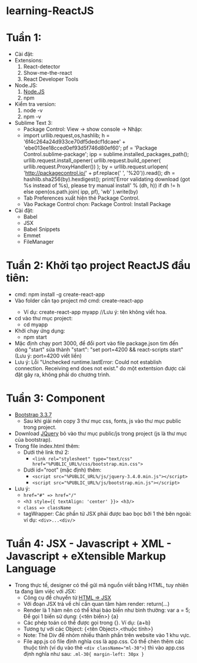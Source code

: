 # learning-ReactJS
# Tuần 1:
* Cài đặt:
* Extensions:
  1. React-detector
  2. Show-me-the-react
  3. React Developer Tools
* Node.JS:
  1. [Node.JS](https://nodejs.org/en/)
  2. npm
* Kiểm tra version:
  1. node -v
  2. npm -v
* Sublime Text 3:
  * Package Control: View -> show console -> Nhập:
  * import urllib.request,os,hashlib; h = '6f4c264a24d933ce70df5dedcf1dcaee' + 'ebe013ee18cced0ef93d5f746d80ef60'; pf = 'Package Control.sublime-package'; ipp = sublime.installed_packages_path(); urllib.request.install_opener( urllib.request.build_opener( urllib.request.ProxyHandler()) ); by = urllib.request.urlopen( 'http://packagecontrol.io/' + pf.replace(' ', '%20')).read(); dh = hashlib.sha256(by).hexdigest(); print('Error validating download (got %s instead of %s), please try manual install' % (dh, h)) if dh != h else open(os.path.join( ipp, pf), 'wb' ).write(by)
  * Tab Preferences xuất hiện thẻ Package Control.
  * Vào Package Control chọn: Package Control: Install Package
* Cài đặt: 		
  * Babel
  * JSX
  * Babel Snippets
  * Emmet
  * FileManager
# Tuần 2: Khởi tạo project ReactJS đầu tiên:
* cmd: npm install -g create-react-app
* Vào folder cần tạo project mở cmd: create-react-app <tenProject> 
  * Ví dụ: create-react-app myapp //Lưu ý: tên không viết hoa.
* cd vào thư mục project: 
  * cd myapp
* Khởi chạy ứng dụng: 
  * npm start
* Mặc định chạy port 3000, để đổi port vào file package.json tìm đến dòng "start" sửa thành "start": "set port=4200 && react-scripts start" (Lưu ý: port=4200 viết liền)
* Lưu ý: Lỗi "Unchecked runtime.lastError: Could not establish connection. Receiving end does not exist." do một extentsion được cài đặt gây ra, không phải do chương trình.
# Tuần 3: Component
* [Bootstrap 3.3.7](https://getbootstrap.com/docs/3.3/)
  * Sau khi giải nén copy 3 thư mục css, fonts, js vào thư mục public trong project.
* Download [JQuery](https://jquery.com/download/) bỏ vào thư mục public/js trong project (js là thư mục của bootstrap).
* Trong file index.html thêm: 
  * Dưới thẻ link thứ 2: 
    *  `<link rel="stylesheet" type="text/css" href="%PUBLIC_URL%/css/bootstrap.min.css">`
  * Dưới id="root" (mặc định) thêm: 
    *  `<script src="%PUBLIC_URL%/js/jquery-3.4.0.min.js"></script>`
    *  `<script src="%PUBLIC_URL%/js/bootstrap.min.js"></script>`
* Lưu ý: 
  *  `href="#" => href="/"`
  *  `<h3 style={{ textAlign: 'center' }}> <h3/>`
  *  `class => className`
  *  tagWrapper: Các phần tử JSX phải được bao bọc bởi 1 thẻ bên ngoài: ví dụ: `<div>...<div/>`
# Tuần 4: JSX - Javascript + XML - Javascript + eXtensible Markup Language
* Trong thực tế, designer có thể gửi mã nguồn viết bằng HTML, tuy nhiên ta đang làm việc với JSX:
  *  Công cụ để chuyển từ [HTML => JSX](https://magic.reactjs.net/htmltojsx.htm)
  *  Với đoạn JSX trả về chỉ cần quan tâm hàm render: return(...)
  *  Render là 1 hàm nên có thể khai báo biến như bình thường: var a = 5; Để gọi 1 biến sử dụng: {<tên biến>} {a}
  *  Các phép toán có thể được gọi trong {}. Ví dụ: {a+b}
  *  Tương tự với các Object: {<tên Object>.<thuộc tính>}
  *  Note: Thẻ Div để nhóm nhiều thành phần trên website vào 1 khu vực.
  *  File app.js có file định nghĩa css là app.css. Có thể chèn thêm các thuộc tính (ví dụ vào thẻ `<div className="ml-30">`) thì vào app.css định nghĩa như sau: 
      `.ml-30{
        margin-left: 30px
      }`
